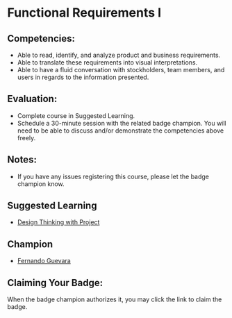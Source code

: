 # Functional Requirements I

## Competencies:
* Able to read, identify, and analyze product and business requirements.
* Able to translate these requirements into visual interpretations.
* Able to have a fluid conversation with stockholders, team members, and users in regards to the information presented. 

## Evaluation:
* Complete course in Suggested Learning. 
* Schedule a 30-minute session with the related badge champion. You will need to be able to discuss and/or demonstrate the competencies above freely.

## Notes: 
* If you have any issues registering this course, please let the badge champion know. 

## Suggested Learning
* [Design Thinking with Project](https://www.udemy.com/course/design-thinking-with-project/)

## Champion

* [Fernando Guevara](mailto:fernando@acklenavenue.com)

## Claiming Your Badge:
When the badge champion authorizes it, you may click the link to claim the badge.
